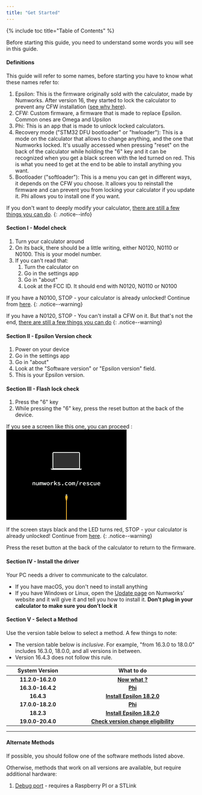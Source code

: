 ```yaml
---
title: "Get Started"
---
```


{% include toc title="Table of Contents" %}

Before starting this guide, you need to understand some words you will see in this guide.

#### Definitions

This guide will refer to some names, before starting you have to know what these names refer to:

1. Epsilon: This is the firmware originally sold with the calculator, made by Numworks. After version 16, they started to lock the calculator to prevent any CFW installation ([see why here](https://tiplanet.org/forum/viewtopic.php?f=97&t=24968)).
2. CFW: Custom firmware, a firmware that is made to replace Epsilon. Common ones are Omega and Upsilon
3. Phi: This is an app that is made to unlock locked calculators.
4. Recovery mode ("STM32 DFU bootloader" or "hwloader"): This is a mode on the calculator that allows to change anything, and the one that Numworks locked. It's usually accessed when pressing "reset" on the back of the calculator while holding the "6" key and it can be recognized when you get a black screen with the led turned on red. This is what you need to get at the end to be able to install anything you want.
5. Bootloader ("softloader"): This is a menu you can get in different ways, it depends on the CFW you choose. It allows you to reinstall the firmware and can prevent you from locking your calculator if you update it. Phi allows you to install one if you want.

If you don't want to deeply modify your calculator, [there are still a few things you can do](what-to-do-locked).
{: .notice--info}

#### Section I - Model check

1. Turn your calculator around
2. On its back, there should be a little writing, either N0120, N0110 or N0100. This is your model number.
3. If you can't read that:
    1. Turn the calculator on
    2. Go in the settings app
    3. Go in "about"
    4. Look at the FCC ID. It should end with N0120, N0110 or N0100

If you have a N0100, STOP - your calculator is already unlocked! Continue from [here](n0100-now-what).
{: .notice--warning}

If you have a N0120, STOP - You can't install a CFW on it. But that's not the end, [there are still a few things you can do](what-to-do-locked)
{: .notice--warning}



#### Section II - Epsilon Version check

1. Power on your device
2. Go in the settings app
3. Go in "about"
4. Look at the "Software version" or "Epsilon version" field.
5. This is your Epsilon version.

#### Section III - Flash lock check

1. Press the "6" key
2. While pressing the "6" key, press the reset button at the back of the device.

If you see a screen like this one, you can proceed :
![Epsilon 16 bootloader](images/screenshots/e16bl.png)

If the screen stays black and the LED turns red, STOP - your calculator is already unlocked! Continue from [here](n0110-now-what).
{: .notice--warning}

Press the reset button at the back of the calculator to return to the firmware.

#### Section IV - Install the driver

Your PC needs a driver to communicate to the calculator.
- If you have macOS, you don't need to install anything
- If you have Windows or Linux, open the [Update page](https://numworks.com/update) on Numworks’ website and it will give it and tell you how to install it. **Don’t plug in your calculator to make sure you don’t lock it**

#### Section V - Select a Method

Use the version table below to select a method. A few things to note:
  + The version table below is *inclusive*. For example, "from 16.3.0 to 18.0.0" includes 16.3.0, 18.0.0, and all versions in between.
  + Version 16.4.3 does not follow this rule.

<table>
  <colgroup>
    <col span="1" style="width: 20%;">
    <col span="1" style="width: 40%;">
  </colgroup>
  <thead>
    <tr>
      <th style="text-align: center">System Version</th>
      <th style="text-align: center">What to do</th>
    </tr>
  </thead>
  <tbody>
    <tr>
      <td style="text-align: center; font-weight: bold;">11.2.0-16.2.0</td>
      <td style="text-align: center; font-weight: bold;"><a href="n0110-now-what">Now what ?</a></td>
    </tr>
    <tr>
      <td style="text-align: center; font-weight: bold;">16.3.0-16.4.2</td>
      <td style="text-align: center; font-weight: bold;"><a href="phi">Phi</a></td>
    </tr>
    <tr>
      <td style="text-align: center; font-weight: bold;">16.4.3</td>
      <td style="text-align: center; font-weight: bold;"><a href="install-epsilon-18-2-0">Install Epsilon 18.2.0</a></td>
    </tr>
    <tr>
      <td style="text-align: center; font-weight: bold;">17.0.0-18.2.0</td>
      <td style="text-align: center; font-weight: bold;"><a href="phi">Phi</a></td>
    </tr>
    <tr>
      <td style="text-align: center; font-weight: bold;">18.2.3</td>
      <td style="text-align: center; font-weight: bold;"><a href="install-epsilon-18-2-0">Install Epsilon 18.2.0</a></td>
    </tr>
    <tr>
      <td style="text-align: center; font-weight: bold;">19.0.0-20.4.0</td>
      <td style="text-align: center; font-weight: bold;"><a href="check-version-change-eligibility">Check version change eligibility</a></td>
    </tr>
  </tbody>
</table>

---
#### Alternate Methods

If possible, you should follow one of the software methods listed above.

Otherwise, methods that work on all versions are available, but require additional hardware:

1. [Debug port](https://tiplanet.org/forum/viewtopic.php?f=113&t=25191&p=263495#p263495) - requires a Raspberry PI or a STLink
